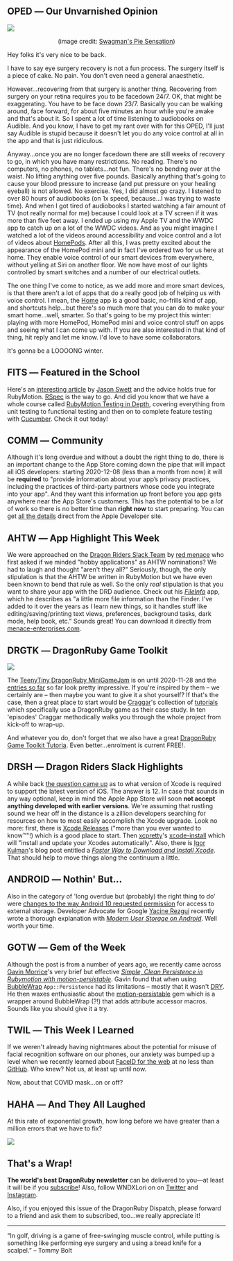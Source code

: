 <div style="display:none;font−size:0;line−height:0;max−height:0;mso−hide:all">DRD071: Oh, it's so nice to be back.</div>

## OPED ― Our Unvarnished Opinion

![](https://dragonrubydispatch.com/assets/images/keep-calm-were-back-590x338.png)

<div style="text-size: small; text-align: center">(image credit: <a href="/s/1tSttS">Swagman's Pie Sensation</a>)</div>

Hey folks it's very nice to be back.

I have to say eye surgery recovery is not a fun process. The surgery itself is a piece of cake. No pain. You don't even need a general anaesthetic.

However...recovering from that surgery is another thing. Recovering from surgery on your retina requires you to be facedown 24/7. OK, that might be exaggerating. You have to be face down 23/7. Basically you can be walking around, face forward, for about five minutes an hour while you're awake and that's about it. So I spent a lot of time listening to audiobooks on Audible. And you know, I have to get my rant over with for this OPED, I'll just say Audible is stupid because it doesn't let you do any voice control at all in the app and that is just ridiculous.

Anyway...once you are no longer facedown there are still weeks of recovery to go, in which you have many restrictions. No reading. There's no computers, no phones, no tablets...not fun. There's no bending over at the waist. No lifting anything over five pounds. Basically anything that's going to cause your blood pressure to increase (and put pressure on your healing eyeball) is not allowed. No exercise. Yes, I did almost go crazy. I listened to over 80 hours of audiobooks (on 1x speed, because...I was trying to waste time). And when I got tired of audiobooks I started watching a fair amount of TV (not really normal for me) because I could look at a TV screen if it was more than five feet away. I ended up using my Apple TV and the WWDC app to catch up on a lot of the WWDC videos. And as you might imagine I watched a lot of the videos around accessibility and voice control and a lot of videos about [HomePods](/s/o7ZbZb). After all this, I was pretty excited about the appearance of the HomePod mini and in fact I've ordered two for us here at home. They enable voice control of our smart devices from everywhere, without yelling at Siri on another floor. We now have most of our lights controlled by smart switches and a number of our electrical outlets.

The one thing I've come to notice, as we add more and more smart devices, is that there aren't a lot of apps that do a really good job of helping us with voice control. I mean, the [Home](/s/uTY0qu) app is a good basic, no-frills kind of app, and shortcuts help...but there's so much more that you can do to make your smart home...well, smarter. So that's going to be my project this winter: playing with more HomePod, HomePod mini and voice control stuff on apps and seeing what I can come up with. If you are also interested in that kind of thing, hit reply and let me know. I'd love to have some collaborators.

It's gonna be a LOOOONG winter.

## FITS ― Featured in the School

Here's an [interesting article](/s/58hVh5) by [Jason Swett](/s/Pm8858) and the advice holds true for RubyMotion. [RSpec](/s/9XqXQX) is the way to go. And did you know that we have a whole course called [RubyMotion Testing in Depth](/s/70R77A), covering everything from unit testing to functional testing and then on to complete feature testing with [Cucumber](/s/1xxxxP). Check it out today!

## COMM ― Community

Although it's long overdue and without a doubt the right thing to do, there is an important change to the App Store coming down the pipe that will impact all iOS developers: starting 2020-12-08 (less than a month from now) it will be **required** to "provide information about your app’s privacy practices, including the practices of third-party partners whose code you integrate into your app". And they want this information up front before you app gets anywhere near the App Store's customers. This has the potential to be a *lot* of work so there is no better time than **right now** to start preparing. You can get [all the details](/s/B4p9Q4) direct from the Apple Developer site.

## AHTW ― App Highlight This Week

We were approached on the [Dragon Riders Slack Team](/s/tMWtWW) by [red menace](/s/Oll5OO) who first asked if we minded "hobby applications" as AHTW nominations? We had to laugh and thought "aren't they all?" Seriously, though, the only stipulation is that the AHTW be written in RubyMotion but we have even been known to bend that rule as well. So the only _real_ stipulation is that you want to share your app with the DRD audience. Check out his _[FileInfo](/s/LyJ4LJ)_ app, which he describes as "a little more file information than the Finder. I've added to it over the years as I learn new things, so it handles stuff like editing/saving/printing text views, preferences, background tasks, dark mode, help book, etc." Sounds great! You can download it directly from [menace-enterprises.com](/s/tAA1A0).

## DRGTK ― DragonRuby Game Toolkit

![](https://dragonrubydispatch.com/assets/images/teenytiny-dragonruby-minigamejam-590x338.png)

The [TeenyTiny DragonRuby MiniGameJam](/s/88vO86) is on until 2020-11-28 and the [entries so far](/s/Wu1Wmu) so far look pretty impressive. If you're inspired by them – we certainly are – then maybe you want to give it a shot yourself? If that's the case, then a great place to start would be [Craggar](/s/1ffffJ)'s collection of [tutorials](/s/DD2I22) which specifically use a DragonRuby game as their case study. In ten 'episodes' Craggar methodically walks you through the whole project from kick-off to wrap-up.

And whatever you do, don't forget that we also have a great [DragonRuby Game Toolkit Tutoria](/s/a1B1dS). Even better...enrolment is current FREE!.

## DRSH ― Dragon Riders Slack Highlights

A while back [the question came up](/s/66zzOz) as to what version of Xcode is required to support the latest version of iOS. The answer is 12. In case that sounds in any way  optional, keep in mind the Apple App Store will soon **not accept anything developed with earlier versions**. We're assuming that rustling sound we hear off in the distance is a zillion developers searching for resources on how to most easily accomplish the Xcode upgrade. Look no more: first, there is [Xcode Releases](/s/GdsP9d) ("more than you ever wanted to know™"!) which is a good place to start. Then [xcpretty](/s/kkN1O1)'s [xcode-install](/s/4fYEE4) which will "install and update your Xcodes automatically". Also, there is [Igor Kulman](/s/QYQppm)'s blog post entitled a _[Faster Way to Download and Install Xcode](/s/11GT4l)_. That should help to move things along the continuum a little.

## ANDROID ― Nothin' But...

Also in the category of 'long overdue but (probably) the right thing to do' were [changes to the way Android 10 requested permission](/s/wKwKKw) for access to external storage. Developer Advocate for Google [Yacine Rezgui](/s/5DJ5n0) recently wrote a thorough explanation with _[Modern User Storage on Android](/s/V66Vn6)_. Well worth your time.

## GOTW ― Gem of the Week

Although the post is from a number of years ago, we recently came across [Gavin Morrice](/s/ic35Dc)'s very brief but effective _[Simple, Clean Persistence in Rubymotion with motion-persistable](/s/3bbFcF)_. Gavin found that when using [BubbleWrap](/s/ggSSZg) <code>App::Persistence</code> had its limitations – mostly that it wasn't [DRY](/s/4O242i). He then waxes enthusiastic about the [motion-persistable](/s/5I5fRh) gem which is a wrapper around BubbleWrap (?!) that adds attribute accessor macros. Sounds like you should give it a try.

## TWIL ― This Week I Learned

If we weren't already having nightmares about the potential for misuse of facial recognition software on our phones, our anxiety was bumped up a level when we recently learned about [FaceID for the web](/s/ug2J2L) at no less than [GitHub](/s/6C7Sn7). Who knew? Not us, at least up until now.

Now, about that COVID mask...on or off?

## HAHA ― And They All Laughed

At this rate of exponential growth, how long before we have greater than a million errors that we have to fix?

![](https://dragonrubydispatch.com/assets/images/runs-the-code-fixes-error-590x631.png)

## That's a Wrap!

**The world's best DragonRuby newsletter** can be delivered to you—at least it will be if you [subscribe](/s/NpggN2)! Also, follow WNDXLori on on [Twitter](/s/4BB4Bc) and [Instagram](/s/sssAd3).

Also, if you enjoyed this issue of the DragonRuby Dispatch, please forward to a friend and ask them to subscribed, too...we really appreciate it!

---------------------------------------

“In golf, driving is a game of free-swinging muscle control, while putting is something like performing eye surgery and using a bread knife for a scalpel.” – Tommy Bolt

